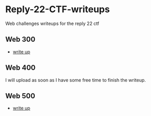 # Reply-22-CTF-writeups
Web challenges writeups for the reply 22 ctf


## Web 300 
- [write up](web300/web-300.md)

## Web 400
I will upload as soon as I have some free time to finish the writeup.

## Web 500

- [write up](web500/web500.md)
